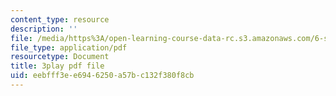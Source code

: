 ```yaml
---
content_type: resource
description: ''
file: /media/https%3A/open-learning-course-data-rc.s3.amazonaws.com/6-s095-programming-for-the-puzzled-january-iap-2018/eebfff3ee6946250a57bc132f380f8cb_a1RaIqkdG0c.pdf
file_type: application/pdf
resourcetype: Document
title: 3play pdf file
uid: eebfff3e-e694-6250-a57b-c132f380f8cb
---
```

